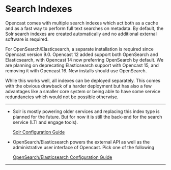 Search Indexes
==============

Opencast comes with multiple search indexes which act both as a cache and as a fast way to perform full text searches on
metadata. By default, the Solr search indexes are created automatically and no additional external software is required.

For OpenSearch/Elasticsearch, a separate installation is required since Opencast version 9.0.  Opencast 12 added support
both OpenSearch and Elasticsearch, with Opencast 14 now preferring OpenSearch by default.  We are planning on
deprecating Elasticsearch support with Opencast 15, and removing it with Opencast 16.  New installs should use OpenSearch.

While this works well, all indexes can be deployed separately. This comes with the obvious drawback of a harder
deployment but has also a few advantages like a smaller core system or being able to have some service redundancies
which would not be possible otherwise.

---

- Solr is mostly powering older services and replacing this index type is planned for the future. But for now it is
  still the back-end for the search service (LTI and engage tools).

    [Solr Configuration Guide](solr.md)

- OpenSearch/Elasticsearch powers the external API as well as the administrative user interface of Opencast.  Pick one of the following

    [OpenSearch/Elasticsearch Configuration Guide](elasticsearch.md)

---
